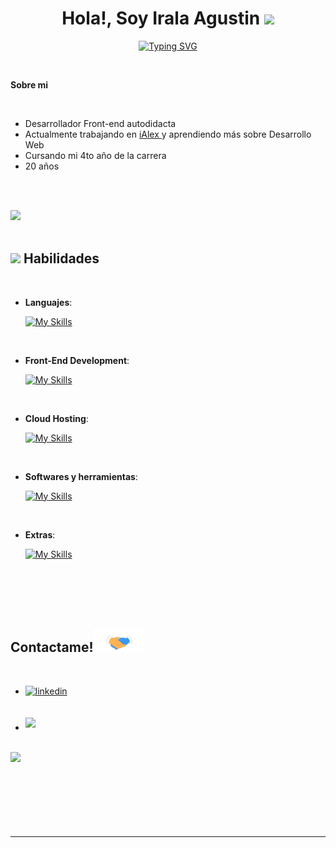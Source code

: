 
<h1 align="center"><b>Hola!, Soy Irala Agustin </b><img src="https://media.giphy.com/media/hvRJCLFzcasrR4ia7z/giphy.gif" width="35"></h1>
<!--  -->
<p align="center">
<a href="https://git.io/typing-svg"><img src="https://readme-typing-svg.herokuapp.com?font=Fira+Code&pause=1000&center=true&vCenter=true&width=435&lines=Estudiante+en+Ingenieria+en+Sistemas;Desarrollador+FrontEnd;%F0%9F%A4%9D+Colaborativo" alt="Typing SVG" /></a>
</p>


<br>



	
**Sobre mi**


<br>

 - Desarrollador Front-end autodidacta
 - Actualmente trabajando en <a href="https://ialex.com.ar/">  iAlex   <a/>  y aprendiendo más sobre Desarrollo Web
 - Cursando mi 4to año de la carrera
 - 20 años

<br><br>

<img src="https://user-images.githubusercontent.com/74038190/235224431-e8c8c12e-6826-47f1-89fb-2ddad83b3abf.gif" width="300"><br><br>

## <img src="https://media2.giphy.com/media/QssGEmpkyEOhBCb7e1/giphy.gif?cid=ecf05e47a0n3gi1bfqntqmob8g9aid1oyj2wr3ds3mg700bl&rid=giphy.gif" width ="25"><b> Habilidades</b>
<br>

<p align="center">

- **Languajes**:
    
  [![My Skills](https://skillicons.dev/icons?i=nodejs,py,c)](https://skillicons.dev)
 

<br>   
    
- **Front-End Development**:

  [![My Skills](https://skillicons.dev/icons?i=js,html,css,tailwind,react,nextjs,ts,pnpm&perline=4)](https://skillicons.dev)

<br>

- **Cloud Hosting**:

  [![My Skills](https://skillicons.dev/icons?i=gcp,azure,firebase)](https://skillicons.dev)
    
<br>

- **Softwares y herramientas**:

  [![My Skills](https://skillicons.dev/icons?i=git,github,docker,mysql)](https://skillicons.dev)

<br>

- **Extras**:
  
  [![My Skills](https://skillicons.dev/icons?i=notion,bash,vscode,figma)](https://skillicons.dev)


<br>
<br>

<br>
<br>

## <b> Contactame!</b><img src="https://github.com/0xAbdulKhalid/0xAbdulKhalid/raw/main/assets/mdImages/handshake.gif" width ="80">
<br>
<div align='left'>

<ul>

<li>
<a href="https://www.linkedin.com/in/iraladamianagustin/" target="_blank">
    <img   src="https://img.shields.io/badge/LinkedIn-0077B5?style=for-the-badge&logo=linkedin&logoColor=white" alt="linkedin"/> 
</a>
</li>

<br>


<br>

<li>
<a href="mailto:[agustinirala240@gmail.com]?subject=Te vi en Github!!&body=Buenas Agustin, te mando este email porque queria contactarme con vos"></a>
<img src="https://img.shields.io/badge/Gmail-D14836?style=for-the-badge&logo=gmail&logoColor=white" t=mail style="margin-bottom: 5px;" />
</a>
</li>
	
</ul>
</div>

<br>
<img src="https://user-images.githubusercontent.com/73097560/115834477-dbab4500-a447-11eb-908a-139a6edaec5c.gif">
<br>
<br>
<br>

<br>
<br>
<br>
<br>

---

<br>
